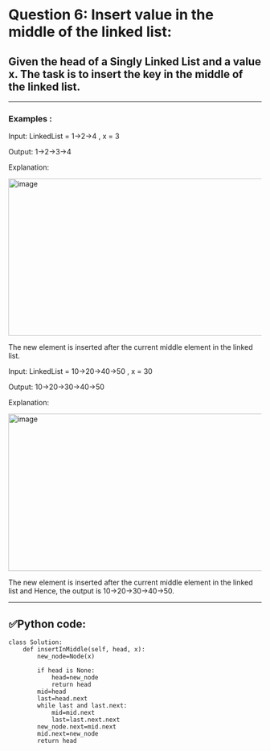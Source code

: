 # Question 6: Insert value in the middle of the linked list:

## Given the head of a Singly Linked List and a value x. The task is to insert the key in the middle of the linked list.

---
### Examples :

Input: LinkedList = 1->2->4 , x = 3

Output: 1->2->3->4

Explanation:

 <img width="625" height="313" alt="image" src="https://github.com/user-attachments/assets/197c903a-65f6-479d-908a-fcc7b43b1e18" />


The new element is inserted after the current middle element in the linked list.

Input: LinkedList = 10->20->40->50 , x = 30

Output: 10->20->30->40->50

Explanation: 

 <img width="625" height="313" alt="image" src="https://github.com/user-attachments/assets/9d7d123b-ebb1-4772-9dc3-97f807b23fc8" />


The new element is inserted after the current middle element in the linked list and Hence, the output is 10->20->30->40->50.

---
## ✅Python code:

```
class Solution:
    def insertInMiddle(self, head, x):
        new_node=Node(x)
        
        if head is None:
            head=new_node
            return head
        mid=head
        last=head.next
        while last and last.next:
            mid=mid.next
            last=last.next.next
        new_node.next=mid.next
        mid.next=new_node
        return head
```
